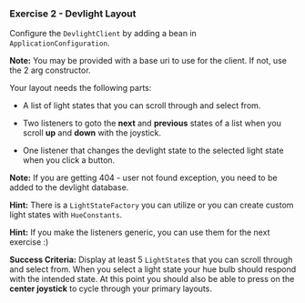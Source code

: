 ### Exercise 2 - Devlight Layout

Configure the `DevlightClient` by adding a bean in `ApplicationConfiguration`.

__Note:__ You may be provided with a base uri to use for the client. If not, use the 2 arg constructor.

Your layout needs the following parts:

* A list of light states that you can scroll through and select from.

* Two listeners to goto the **next** and **previous** states of a list when you scroll **up** and **down** with the joystick.

* One listener that changes the devlight state to the selected light state when you click a button. 

__Note:__ If you are getting 404 - user not found exception, you need to be added to the devlight database.

__Hint:__ There is a `LightStateFactory` you can utilize or you can create custom light states with `HueConstants`. 

__Hint:__ If you make the listeners generic, you can use them for the next exercise :)

__Success Criteria:__ Display at least 5 `LightState`s that you can scroll through and select from. When you select a light state your hue bulb should respond with the intended state. At this point you should also be able to press on the **center joystick** to cycle through your primary layouts.

